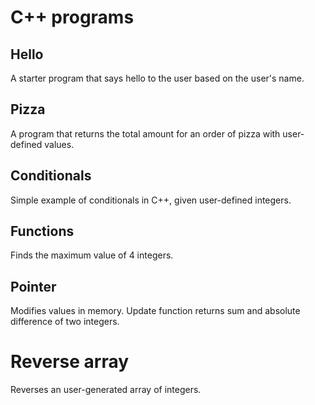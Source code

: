 # C++ programs

## Hello

A starter program that says hello to the user based on the user's name.

## Pizza

A program that returns the total amount for an order of pizza with user-defined values.

## Conditionals

Simple example of conditionals in C++, given user-defined integers.

## Functions

Finds the maximum value of 4 integers.

## Pointer

Modifies values in memory. Update function returns sum and absolute difference of two integers.

# Reverse array

Reverses an user-generated array of integers.
